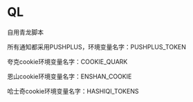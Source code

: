 # QL
自用青龙脚本

所有通知都采用PUSHPLUS，环境变量名字：PUSHPLUS_TOKEN

夸克cookie环境变量名字：COOKIE_QUARK

恩山cookie环境变量名字：ENSHAN_COOKIE

哈士奇cookie环境变量名字：HASHIQI_TOKENS
